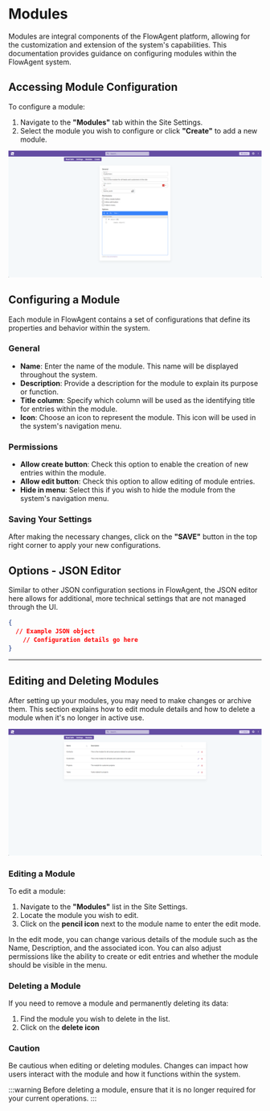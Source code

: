 # Modules

Modules are integral components of the FlowAgent platform, allowing for the customization and extension of the system's capabilities. This documentation provides guidance on configuring modules within the FlowAgent system.

## Accessing Module Configuration

To configure a module:

1. Navigate to the **"Modules"** tab within the Site Settings.
2. Select the module you wish to configure or click **"Create"** to add a new module.

![Module Configuration Overview](modules-settings-overview.png)

## Configuring a Module

Each module in FlowAgent contains a set of configurations that define its properties and behavior within the system.

### General

- **Name**: Enter the name of the module. This name will be displayed throughout the system.
- **Description**: Provide a description for the module to explain its purpose or function.
- **Title column**: Specify which column will be used as the identifying title for entries within the module.
- **Icon**: Choose an icon to represent the module. This icon will be used in the system's navigation menu.

### Permissions

- **Allow create button**: Check this option to enable the creation of new entries within the module.
- **Allow edit button**: Check this option to allow editing of module entries.
- **Hide in menu**: Select this if you wish to hide the module from the system's navigation menu.

### Saving Your Settings

After making the necessary changes, click on the **"SAVE"** button in the top right corner to apply your new configurations.

## Options - JSON Editor

Similar to other JSON configuration sections in FlowAgent, the JSON editor here allows for additional, more technical settings that are not managed through the UI.

```json
{
  // Example JSON object
    // Configuration details go here
}
```
---

## Editing and Deleting Modules

After setting up your modules, you may need to make changes or archive them. This section explains how to edit module details and how to delete a module when it's no longer in active use.

![Editing and Deleting Modules](site-settings-modules-edit-delete.png)

### Editing a Module

To edit a module:

1. Navigate to the **"Modules"** list in the Site Settings.
2. Locate the module you wish to edit.
3. Click on the **pencil icon** next to the module name to enter the edit mode.

In the edit mode, you can change various details of the module such as the Name, Description, and the associated icon. You can also adjust permissions like the ability to create or edit entries and whether the module should be visible in the menu.

### Deleting a Module

If you need to remove a module and permanently deleting its data:

1. Find the module you wish to delete in the list.
2. Click on the **delete icon**

### Caution

Be cautious when editing or deleting modules. Changes can impact how users interact with the module and how it functions within the system.

:::warning
Before deleting a module, ensure that it is no longer required for your current operations.
:::